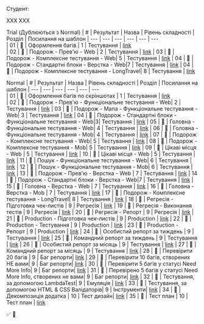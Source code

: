 Студент:

ХХХ ХХХ

Trial (Дублюються з Normal)
| #   | Результат             | Назва                              | Рівень складності | Розділ     | Посилання на шаблон 
| --- | ---                   | ---                                | ---               | ---        | ---          
| 01  | :black_square_button: | Оформлення багів                   | 1                 | Тестування | [link](https://github.com/scholokov/long-travel-2/blob/qa-tasks/template/%D0%9E%D1%84%D0%BE%D1%80%D0%BC%D0%BB%D0%B5%D0%BD%D0%BD%D1%8F%20%D0%B1%D0%B0%D0%B3%D1%96%D0%B2.md)          
| 02  | :black_square_button: | Подорож - Прев'ю - Web             | 2                 | Тестування | [link]() 
| 03  | :black_square_button: | Подорож - Комплексне тестування - Web| 5               | Тестування | [link]() 
| 04  | :black_square_button: | Подорож - Стандартні блоки - Верстка - Web|7           | Тестування | [link]() 
| 04  | :black_square_button: | Подорож - Комплексне тестування - LongTravel| 8        | Тестування | [link]() 

Normal
| #   | Результат             | Назва                              | Рівень складності | Розділ     | Посилання на шаблон 
| --- | ---                   | ---                                | ---               | ---        | ---                 
| 01  | :black_square_button: | Оформлення багів по скріншотах     | 1                 | Тестування | [link](https://github.com/scholokov/long-travel-2/blob/qa-tasks/template/%D0%9E%D1%84%D0%BE%D1%80%D0%BC%D0%BB%D0%B5%D0%BD%D0%BD%D1%8F%20%D0%B1%D0%B0%D0%B3%D1%96%D0%B2.md)          
| 02  | :black_square_button: | Подорож - Прев'ю - Функціональне тестування - Web| 2   | Тестування | [link]() 
| 03  | :black_square_button: | Подорож - Мапа - Функціональне тестування - Web| 3     | Тестування | [link]() 
| 04  | :black_square_button: | Подорож - Стандартні блоки - Функціональне тестування - Web|3| Тестування | [link]() 
| 05  | :black_square_button: | Головна - Функціональне тестування - Web| 4            | Тестування | [link]() 
| 06  | :black_square_button: | Головна - Функціональне тестування - Mob| 4            | Тестування | [link]() 
| 07  | :black_square_button: | Подорож - Комплексне тестування - Web| 5               | Тестування | [link]() 
| 08  | :black_square_button: | Подорож - Комплексне тестування - Mob| 5               | Тестування | [link]() 
| 09  | :black_square_button: | Цікаві місця - Web                 | 5                 | Тестування | [link]() 
| 10  | :black_square_button: | Цікаві місця - Web                 | 5                 | Тестування | [link]() 
| 11  | :black_square_button: | Пошук - Функціональне тестування - Web| 6              | Тестування | [link]() 
| 12  | :black_square_button: | Пошук - Функціональне тестування - Mob| 6              | Тестування | [link]() 
| 13  | :black_square_button: | Подорож - Прев'ю - Верстка - Web   | 7                 | Тестування | [link]() 
| 14  | :black_square_button: | Подорож - Стандартні блоки - Верстка - Web|7           | Тестування | [link]() 
| 15  | :black_square_button: | Головна - Верстка - Web            | 7                 | Тестування | [link]() 
| 16  | :black_square_button: | Головна - Верстка - Mob            | 7                 | Тестування | [link]() 
| 17  | :black_square_button: | Подорож - Комплексне тестування - LongTravel| 8        | Тестування | [link]() 
| 18  | :black_square_button: | Регресія - Підготовка чек-листів   | 9                 | Регресія   | [link]() 
| 19  | :black_square_button: | Регресія - Виконання тестів        | 9                 | Регресія   | [link]() 
| 20  | :black_square_button: | Регресія - Репорт                  | 9                 | Регресія   | [link]() 
| 21  | :black_square_button: | Production - Підготовка чек-листів | 9                 | Production | [link]() 
| 22  | :black_square_button: | Production - Тестування            | 9                 | Production | [link]() 
| 23  | :black_square_button: | Production - Репорт                | 9                 | Production | [link]() 
| 24  | :black_square_button: | Особистий репорт за тиждень        | 9                 | Тестування | [link]() 
| 25  | :black_square_button: | Командний репорт за тиждень        | 9                 | Тестування | [link]() 
| 26  | :black_square_button: | Особистий репорт за місяць         | 9                 | Тестування | [link]() 
| 27  | :black_square_button: | Командний репорт за місяць         | 9                 | Тестування | [link]() 
| 28  | :black_square_button: | Перевірити 20 багів                | 9                 | Баг репорти| [link]() 
| 29  | :black_square_button: | Перевірити 10 багів, створених НЕ вами| 9              | Баг репорти| [link]() 
| 30  | :black_square_button: | Перевірити 5 багів у статусі Need More Info| 9         | Баг репорти| [link]() 
| 31  | :black_square_button: | Перевірено 5 багів у статусі Need More Info, створених не вами| 9   | Баг репорти| [link]() 
| 32  | :black_square_button: | Тестування, за допомогою LambdaTest| 9                 | Емуляція   | [link]()
| 33  | :black_square_button: | Тестування, за допомогою HTML & CSS Валідаторів| 9     | Інструменти| [link]() 
| 34  | :black_square_button: | Декомпозиція додатка               | 10                | Тест дизайн| [link]() 
| 35  | :black_square_button: | Тест план                          | 10                | Тест план  | [link]() 



:white_check_mark:
:black_square_button:
